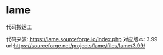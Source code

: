 # lame

代码搬运工

代码来源: https://lame.sourceforge.io/index.php
对应版本: 3.99  url:https://sourceforge.net/projects/lame/files/lame/3.99/
